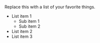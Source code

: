 Replace this with a list of your favorite things.
* List item 1
  * Sub item 1
  * Sub item 2
* List item 2
* List item 3
